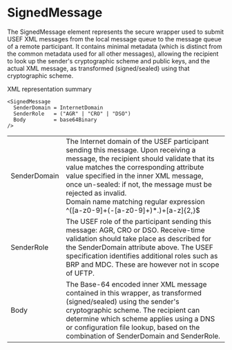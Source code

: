 # SignedMessage

The SignedMessage element represents the secure wrapper used to submit USEF XML messages from the local message queue to the message queue of a remote participant.
It contains minimal metadata (which is distinct from the common metadata used for all other messages), allowing the recipient to look up the sender's cryptographic scheme and public keys, and the actual XML message, as transformed (signed/sealed) using that cryptographic scheme.

XML representation summary

```
<SignedMessage
  SenderDomain = InternetDomain
  SenderRole   = ("AGR" | "CRO" | "DSO")
  Body         = base64Binary
/>
```

|              |                                                                                                                                                                                                                                                                                                                                                                            |
|--------------|----------------------------------------------------------------------------------------------------------------------------------------------------------------------------------------------------------------------------------------------------------------------------------------------------------------------------------------------------------------------------|
| SenderDomain | The Internet domain of the USEF participant sending this message. Upon receiving a message, the recipient should validate that its value matches the corresponding attribute value specified in the inner XML message, once un-sealed: if not, the message must be rejected as invalid.</br>Domain name matching regular expression ^([a-z0-9]+(-[a-z0-9]+)*\.)+[a-z]{2,}$ |
| SenderRole   | The USEF role of the participant sending this message: AGR, CRO or DSO. Receive-time validation should take place as described for the SenderDomain attribute above. The USEF specification identifies additional roles such as BRP and MDC. These are however not in scope of UFTP.                                                                                       |
| Body         | The Base-64 encoded inner XML message contained in this wrapper, as transformed (signed/sealed) using the sender's cryptographic scheme. The recipient can determine which scheme applies using a DNS or configuration file lookup, based on the combination of SenderDomain and SenderRole.                                                                               |
